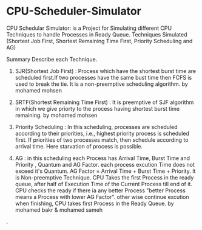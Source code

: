 # CPU-Scheduler-Simulator

CPU Schedular Simulator: is a Project for Simulating different CPU Techniques to handle Processes in Ready Queue. Techniques Simulated (Shortest Job First, Shortest Remaining Time First, Priority Scheduling and AG)

Summary Describe each Technique.


1. SJR(Shortest Job First) : Process which have the shortest burst time are scheduled first.If two processes have the same bust time then FCFS is used to break the tie. It is a non-preemptive scheduling algorithm.
by mohamed mohsen


2. SRTF(Shortest Remaining Time First) : It is preemptive of SJF algorithm in which we give priorty to the process having shortest burst time remaining.
by mohamed mohsen

3. Priority Scheduling : In this scheduling, processes are scheduled according to their priorities, i.e., highest priority process is scheduled first. If priorities of two processes match, then schedule according to arrival time. Here starvation of process is possible.

4. AG : in this scheduling each Process has Arrival Time, Burst Time and Priority , Quantum and AG Factor. each process excution Time does not exceed it's Quantum. AG Factor = Arrival Time + Burst Time + Priority. It is Non-preemptive Technique. CPU Takes the first Process in the ready queue, after half of Execution Time of the Current Process till end of it. CPU checks the ready if there ia any better Process "better Process means a Process with lower AG Factor". other wise continue excution when finishing, CPU takes first Process in the Ready Queue.
by mohamed bakr & mohamed sameh

.